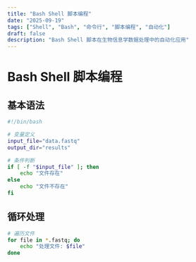 ```yaml
---
title: "Bash Shell 脚本编程"
date: "2025-09-19"
tags: ["Shell", "Bash", "命令行", "脚本编程", "自动化"]
draft: false
description: "Bash Shell 脚本在生物信息学数据处理中的自动化应用"
---
```


# Bash Shell 脚本编程

## 基本语法

```bash
#!/bin/bash

# 变量定义
input_file="data.fastq"
output_dir="results"

# 条件判断
if [ -f "$input_file" ]; then
    echo "文件存在"
else
    echo "文件不存在"
fi
```

## 循环处理

```bash
# 遍历文件
for file in *.fastq; do
    echo "处理文件: $file"
done